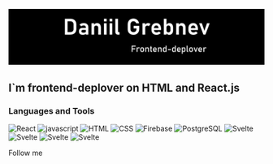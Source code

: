 [![Header](https://github.com/bv980342/bv980342/blob/main/assets/logoformysite.png)](https://www.upwork.com/freelancers/~01a65369f9e4bf8222)

## I`m frontend-deplover on HTML and React.js

### Languages and Tools
![React](https://img.shields.io/badge/-REACT-000000?style=for-the-badge&logo=react)
![javascript](https://img.shields.io/badge/-Javascript-000000?style=for-the-badge&logo=javascript)
![HTML](https://img.shields.io/badge/-HTML-000000?style=for-the-badge&logo=html5)
![CSS](https://img.shields.io/badge/-CSS-000000?style=for-the-badge&logo=Css3)
![Firebase](https://img.shields.io/badge/-Firebase-000000?style=for-the-badge&logo=firebase)
![PostgreSQL](https://img.shields.io/badge/-PostgreSQL-000000?style=for-the-badge&logo=PostgreSQL)
![Svelte](https://img.shields.io/badge/-Svelte-000000?style=for-the-badge&logo=Svelte)
![Svelte](https://img.shields.io/badge/-Jquery-000000?style=for-the-badge&logo=jquery)
![Svelte](https://img.shields.io/badge/-Bootstrap-000000?style=for-the-badge&logo=Bootstrap)
![Svelte](https://img.shields.io/badge/-Tailwind-000000?style=for-the-badge&logo=Tailwindcss)



Follow me

